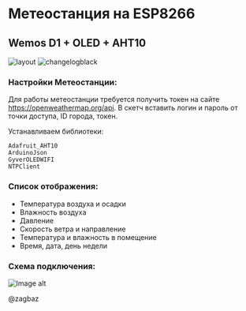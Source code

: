 # Метеостанция на ESP8266
## Wemos D1 + OLED + AHT10

![layout](https://github.com/zagbaz/Arduino_project/tree/main/Meteo_Station/images/layout.jpg)
![changelogblack](https://user-images.githubusercontent.com/91951462/136007755-d7fb8881-b59d-4202-abd2-df8f28fa6759.jpg) 

### Настройки Метеостанции:

Для работы метеостанции требуется получить токен на сайте https://openweathermap.org/api.
В скетч вставить логин и пароль от точки доступа, ID города, токен.

Устанавливаем библиотеки:
```
Adafruit_AHT10
ArduinoJson
GyverOLEDWIFI
NTPClient
```

### Список отображения:

- Температура воздуха и осадки
- Влажность воздуха
- Давление
- Скорость ветра и направление
- Температура и влажность в помещение
- Время, дата, день недели

### Схема подключения:

![Image alt](https://github.com/zagbaz/Arduino_project/tree/main/Meteo_Station/images/scheme.jpg)

@zagbaz
